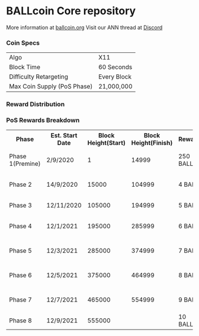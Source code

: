 BALLcoin Core repository
=====================================


More information at [ballcoin.org](http://www.ball-coin.com) 
Visit our ANN thread at [Discord](https://discord.gg/kGTB6gS)



### Coin Specs
<table>
<tr><td>Algo</td><td>X11</td></tr>
<tr><td>Block Time</td><td>60 Seconds</td></tr>
<tr><td>Difficulty Retargeting</td><td>Every Block</td></tr>
<tr><td>Max Coin Supply (PoS Phase)</td><td>21,000,000</td></tr>
</table>



### Reward Distribution


### PoS Rewards Breakdown

<table>
<th>Phase</th><th>Est. Start Date</th><th>Block Height(Start)</th><th>Block Height(Finish)</th><th>Reward</th><th>Masternodes</th><th>Stakers</th>
<tr><td>Phase 1(Premine)</td><td>2/9/2020</td><td>1</td><td>14999</td><td>250 BALL</td><td>80% (50 BALL)</td><td>20% (200 BALL)</td></tr>
<tr><td>Phase 2</td><td>14/9/2020</td><td>15000</td><td>104999</td><td>4 BALL</td><td>80% (3.2 BALL)</td><td>20% (0.8 BALL)</td></tr>
<tr><td>Phase 3</td><td>12/11/2020</td><td>105000</td><td>194999</td><td>5 BALL</td><td>80% (4 BALL)</td><td>20% (1 BALL)</td></tr>
<tr><td>Phase 4</td><td>12/1/2021</td><td>195000</td><td>285999</td><td>6 BALL</td><td>80% (4.8 BALL)</td><td>20% (1.2 BALL)</td></tr>
<tr><td>Phase 5</td><td>12/3/2021</td><td>285000</td><td>374999</td><td>7 BALL</td><td>80% (5.6 BALL)</td><td>20% (1.4 BALL)</td></tr>
<tr><td>Phase 6</td><td>12/5/2021</td><td>375000</td><td>464999</td><td>8 BALL</td><td>80% (6.4 BALL)</td><td>20% (1.6 BALL)</td></tr>
<tr><td>Phase 7</td><td>12/7/2021</td><td>465000</td><td>554999</td><td>9 BALL</td><td>80% (7.2 BALL)</td><td>20% (1.8 BALL)</td></tr>
<tr><td>Phase 8</td><td>12/9/2021</td><td>555000</td><td></td><td>10 BALL</td><td>80% (8 BALL)</td><td>20% (2 BALL)</td></tr>

</table>

